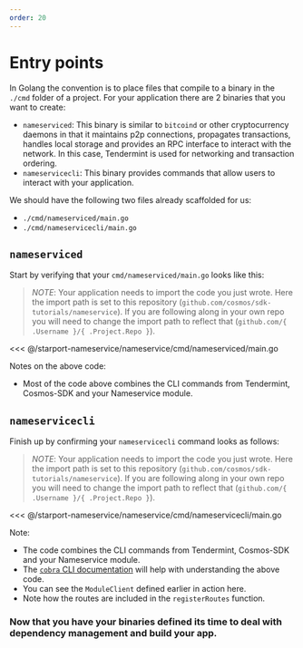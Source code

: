 ```yaml
---
order: 20
---
```


# Entry points

In Golang the convention is to place files that compile to a binary in the `./cmd` folder of a project. For your application there are 2 binaries that you want to create:

- `nameserviced`: This binary is similar to `bitcoind` or other cryptocurrency daemons in that it maintains p2p connections, propagates transactions, handles local storage and provides an RPC interface to interact with the network. In this case, Tendermint is used for networking and transaction ordering.
- `nameservicecli`: This binary provides commands that allow users to interact with your application.

We should have the following two files already scaffolded for us:

- `./cmd/nameserviced/main.go`
- `./cmd/nameservicecli/main.go`

## `nameserviced`

Start by verifying that your `cmd/nameserviced/main.go` looks like this:

> _*NOTE*_: Your application needs to import the code you just wrote. Here the import path is set to this repository (`github.com/cosmos/sdk-tutorials/nameservice`). If you are following along in your own repo you will need to change the import path to reflect that (`github.com/{ .Username }/{ .Project.Repo }`).

<<< @/starport-nameservice/nameservice/cmd/nameserviced/main.go

Notes on the above code:

- Most of the code above combines the CLI commands from Tendermint, Cosmos-SDK and your Nameservice module.

## `nameservicecli`

Finish up by confirming your `nameservicecli` command looks as follows:

> _*NOTE*_: Your application needs to import the code you just wrote. Here the import path is set to this repository (`github.com/cosmos/sdk-tutorials/nameservice`). If you are following along in your own repo you will need to change the import path to reflect that (`github.com/{ .Username }/{ .Project.Repo }`).

<<< @/starport-nameservice/nameservice/cmd/nameservicecli/main.go

Note:

- The code combines the CLI commands from Tendermint, Cosmos-SDK and your Nameservice module.
- The [`cobra` CLI documentation](http://github.com/spf13/cobra) will help with understanding the above code.
- You can see the `ModuleClient` defined earlier in action here.
- Note how the routes are included in the `registerRoutes` function.

### Now that you have your binaries defined its time to deal with dependency management and build your app.
